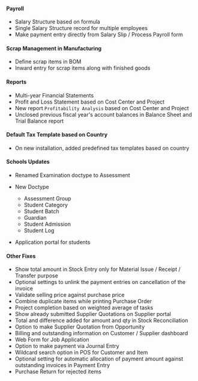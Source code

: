 #### Payroll
- Salary Structure based on formula
- Single Salary Structure record for multiple employees
- Make payment entry directly from Salary Slip / Process Payroll form

#### Scrap Management in Manufacturing
- Define scrap items in BOM
- Inward entry for scrap items along with finished goods

#### Reports
- Multi-year Financial Statements
- Profit and Loss Statement based on Cost Center and Project
- New report `Profitability Analysis` based on Cost Center and Project
- Unclosed previous fiscal year's account balances in Balance Sheet and Trial Balance report

#### Default Tax Template based on Country
- On new installation, added predefined tax templates based on country

#### Schools Updates
- Renamed Examination doctype to Assessment
- New Doctype
	- Assessment Group
	- Student Category
	- Student Batch
	- Guardian
	- Student Admission
	- Student Log
	
- Application portal for students

#### Other Fixes
- Show total amount in Stock Entry only for Material Issue / Receipt / Transfer purpose
- Optional settings to unlink the payment entries on cancellation of the invoice
- Validate selling price against purchase price
- Combine duplicate items while printing Purchase Order
- Project completion based on weighted average of tasks
- Show already submitted Supplier Quotations on Supplier portal
- Total and difference added for amount and qty in Stock Reconciliation
- Option to make Supplier Quotation from Opportunity
- Billing and outstanding information on Customer / Supplier dashboard
- Web Form for Job Application
- Option to make payment via Journal Entry
- Wildcard search option in POS for Customer and Item
- Optional setting for automatic allocation of payment amount against outstanding invoices in Payment Entry
- Purchase Return for rejected items
